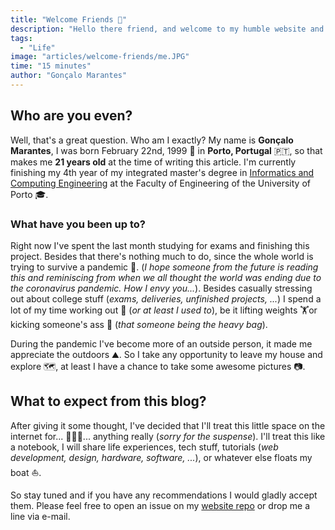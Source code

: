 ```yaml
---
title: "Welcome Friends 👋"
description: "Hello there friend, and welcome to my humble website and blog. In this article you will find what I have planned for this project as well as discover a little something about me. Excited? Yeah, I wouldn't be either. Anyway, please humor me and tag along on this journey of blogging."
tags:
  - "Life"
image: "articles/welcome-friends/me.JPG"
time: "15 minutes"
author: "Gonçalo Marantes"
---
```


## Who are you even?

Well, that's a great question. Who am I exactly? My name is **Gonçalo Marantes**, I was born February 22nd, 1999 🎉 in **Porto, Portugal** 🇵🇹, so that makes me **21 years old** at the time of writing this article. I'm currently finishing my 4th year of my integrated master's degree in [Informatics and Computing Engineering](https://sigarra.up.pt/feup/en/CUR_GERAL.CUR_VIEW?pv_curso_id=742) at the Faculty of Engineering of the University of Porto 🎓.

### What have you been up to?

Right now I've spent the last month studying for exams and finishing this project. Besides that there's nothing much to do, since the whole world is trying to survive a pandemic 🦠. (*I hope someone from the future is reading this and reminiscing from when we all thought the world was ending due to the coronavirus pandemic. How I envy you...*). Besides casually stressing out about college stuff (*exams, deliveries, unfinished projects, ...*) I spend a lot of my time working out 🏃 (*or at least I used to*), be it lifting weights 🏋️or kicking someone's ass 🥊 (*that someone being the heavy bag*).

<dynamic-image filename="articles/welcome-friends/workout.jpg" caption="@Pedro and I after punching each other for an entire morning."></dynamic-image>

During the pandemic I've become more of an outside person, it made me appreciate the outdoors ⛰️. So I take any opportunity to leave my house and explore 🗺️, at least I have a chance to take some awesome pictures 📷.

<dynamic-image class="h-96 mx-auto" filename="articles/welcome-friends/trekking.jpeg" caption="Trekking with the boys in the middle of Valongo."></dynamic-image>

## What to expect from this blog?

After giving it some thought, I've decided that I'll treat this little space on the internet for... 🥁🥁🥁... anything really (*sorry for the suspense*). I'll treat this like a notebook, I will share life experiences, tech stuff, tutorials (*web development, design, hardware, software, ...*), or whatever else floats my boat ⛵.

So stay tuned and if you have any recommendations I would gladly accept them. Please feel free to open an issue on my [website repo](https://github.com/Marantesss/Marantesss.github.io) or drop me a line via e-mail.
